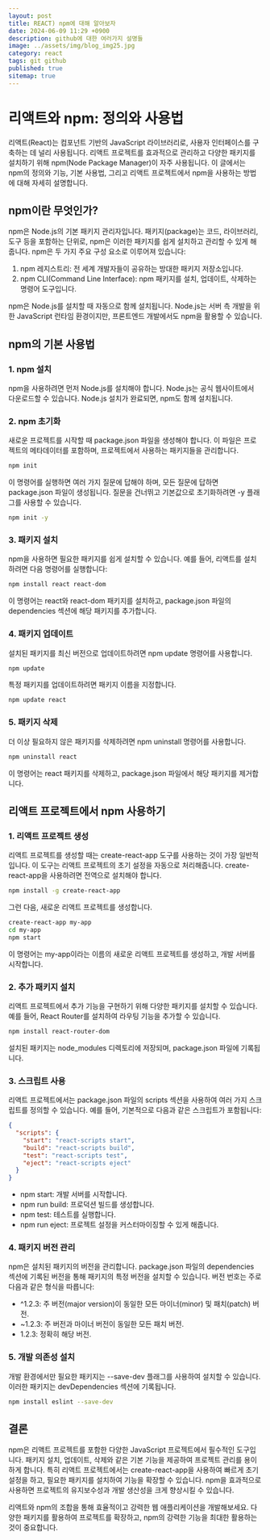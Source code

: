 ```yaml
---
layout: post
title: REACT) npm에 대해 알아보자
date: 2024-06-09 11:29 +0900
description: github에 대한 여러가지 설명들
image: ../assets/img/blog_img25.jpg
category: react
tags: git github
published: true
sitemap: true
---
```


# 리액트와 npm: 정의와 사용법
리액트(React)는 컴포넌트 기반의 JavaScript 라이브러리로, 사용자 인터페이스를 구축하는 데 널리 사용됩니다. 리액트 프로젝트를 효과적으로 관리하고 다양한 패키지를 설치하기 위해 npm(Node Package Manager)이 자주 사용됩니다. 이 글에서는 npm의 정의와 기능, 기본 사용법, 그리고 리액트 프로젝트에서 npm을 사용하는 방법에 대해 자세히 설명합니다.

## npm이란 무엇인가?
npm은 Node.js의 기본 패키지 관리자입니다. 패키지(package)는 코드, 라이브러리, 도구 등을 포함하는 단위로, npm은 이러한 패키지를 쉽게 설치하고 관리할 수 있게 해줍니다. npm은 두 가지 주요 구성 요소로 이루어져 있습니다:

1. npm 레지스트리: 전 세계 개발자들이 공유하는 방대한 패키지 저장소입니다.
2. npm CLI(Command Line Interface): npm 패키지를 설치, 업데이트, 삭제하는 명령어 도구입니다.

npm은 Node.js를 설치할 때 자동으로 함께 설치됩니다. Node.js는 서버 측 개발을 위한 JavaScript 런타임 환경이지만, 프론트엔드 개발에서도 npm을 활용할 수 있습니다.

## npm의 기본 사용법

### 1. npm 설치
npm을 사용하려면 먼저 Node.js를 설치해야 합니다. Node.js는 공식 웹사이트에서 다운로드할 수 있습니다. Node.js 설치가 완료되면, npm도 함께 설치됩니다.

### 2. npm 초기화
새로운 프로젝트를 시작할 때 package.json 파일을 생성해야 합니다. 이 파일은 프로젝트의 메타데이터를 포함하며, 프로젝트에서 사용하는 패키지들을 관리합니다.

````bash
npm init
````

이 명령어를 실행하면 여러 가지 질문에 답해야 하며, 모든 질문에 답하면 package.json 파일이 생성됩니다. 질문을 건너뛰고 기본값으로 초기화하려면 -y 플래그를 사용할 수 있습니다.

````bash
npm init -y
````

### 3. 패키지 설치
npm을 사용하면 필요한 패키지를 쉽게 설치할 수 있습니다. 예를 들어, 리액트를 설치하려면 다음 명령어를 실행합니다:

````bash
npm install react react-dom
````

이 명령어는 react와 react-dom 패키지를 설치하고, package.json 파일의 dependencies 섹션에 해당 패키지를 추가합니다.

### 4. 패키지 업데이트
설치된 패키지를 최신 버전으로 업데이트하려면 npm update 명령어를 사용합니다.

````bash
npm update
````

특정 패키지를 업데이트하려면 패키지 이름을 지정합니다.

````bash
npm update react
````

### 5. 패키지 삭제
더 이상 필요하지 않은 패키지를 삭제하려면 npm uninstall 명령어를 사용합니다.

````bash
npm uninstall react
````

이 명령어는 react 패키지를 삭제하고, package.json 파일에서 해당 패키지를 제거합니다.

## 리액트 프로젝트에서 npm 사용하기

### 1. 리액트 프로젝트 생성
리액트 프로젝트를 생성할 때는 create-react-app 도구를 사용하는 것이 가장 일반적입니다. 이 도구는 리액트 프로젝트의 초기 설정을 자동으로 처리해줍니다. create-react-app을 사용하려면 전역으로 설치해야 합니다.

````bash
npm install -g create-react-app
````

그런 다음, 새로운 리액트 프로젝트를 생성합니다.

````bash
create-react-app my-app
cd my-app
npm start
````

이 명령어는 my-app이라는 이름의 새로운 리액트 프로젝트를 생성하고, 개발 서버를 시작합니다.

### 2. 추가 패키지 설치
리액트 프로젝트에서 추가 기능을 구현하기 위해 다양한 패키지를 설치할 수 있습니다. 예를 들어, React Router를 설치하여 라우팅 기능을 추가할 수 있습니다.

````bash
npm install react-router-dom
````

설치된 패키지는 node_modules 디렉토리에 저장되며, package.json 파일에 기록됩니다.

### 3. 스크립트 사용
리액트 프로젝트에서는 package.json 파일의 scripts 섹션을 사용하여 여러 가지 스크립트를 정의할 수 있습니다. 예를 들어, 기본적으로 다음과 같은 스크립트가 포함됩니다:

````json
{
  "scripts": {
    "start": "react-scripts start",
    "build": "react-scripts build",
    "test": "react-scripts test",
    "eject": "react-scripts eject"
  }
}
````
- npm start: 개발 서버를 시작합니다.
- npm run build: 프로덕션 빌드를 생성합니다.
- npm test: 테스트를 실행합니다.
- npm run eject: 프로젝트 설정을 커스터마이징할 수 있게 해줍니다.

### 4. 패키지 버전 관리
npm은 설치된 패키지의 버전을 관리합니다. package.json 파일의 dependencies 섹션에 기록된 버전을 통해 패키지의 특정 버전을 설치할 수 있습니다. 버전 번호는 주로 다음과 같은 형식을 따릅니다:

- ^1.2.3: 주 버전(major version)이 동일한 모든 마이너(minor) 및 패치(patch) 버전.
- ~1.2.3: 주 버전과 마이너 버전이 동일한 모든 패치 버전.
- 1.2.3: 정확히 해당 버전.

### 5. 개발 의존성 설치
개발 환경에서만 필요한 패키지는 --save-dev 플래그를 사용하여 설치할 수 있습니다. 이러한 패키지는 devDependencies 섹션에 기록됩니다.

````bash
npm install eslint --save-dev
````

## 결론
npm은 리액트 프로젝트를 포함한 다양한 JavaScript 프로젝트에서 필수적인 도구입니다. 패키지 설치, 업데이트, 삭제와 같은 기본 기능을 제공하여 프로젝트 관리를 용이하게 합니다. 특히 리액트 프로젝트에서는 create-react-app을 사용하여 빠르게 초기 설정을 하고, 필요한 패키지를 설치하여 기능을 확장할 수 있습니다. npm을 효과적으로 사용하면 프로젝트의 유지보수성과 개발 생산성을 크게 향상시킬 수 있습니다.    

리액트와 npm의 조합을 통해 효율적이고 강력한 웹 애플리케이션을 개발해보세요. 다양한 패키지를 활용하여 프로젝트를 확장하고, npm의 강력한 기능을 최대한 활용하는 것이 중요합니다.    